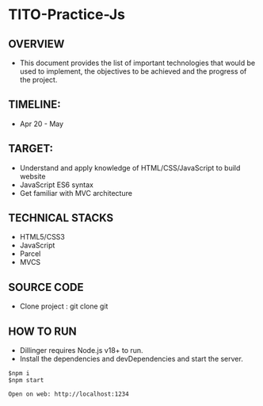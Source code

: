 # TITO-Practice-Js
## OVERVIEW

- This document provides the list of important technologies that would be used to implement, the objectives to be achieved and the progress of the project.

## TIMELINE:

- Apr 20 - May 

## TARGET:

- Understand and apply knowledge of HTML/CSS/JavaScript to build website
- JavaScript ES6 syntax
- Get familiar with MVC architecture

## TECHNICAL STACKS

- HTML5/CSS3
- JavaScript
- Parcel
- MVCS


## SOURCE CODE

- Clone project : git clone git

## HOW TO RUN

- Dillinger requires Node.js v18+ to run.
- Install the dependencies and devDependencies and start the server.

```
$npm i
$npm start

Open on web: http://localhost:1234
```